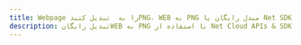 ---title: Webpage را به  تبدیل کنیدPNG، WEB به PNG مبدل رایگان یا Net SDKdescription: تبدیل رایگانWEB به PNG با استفاده از Net Cloud APIs & SDK همچنین اسناد PDF را در Cloud ایجاد، ویرایش و رندر کنید.---